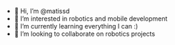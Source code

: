 - 👋 Hi, I’m @matissd
- 👀 I’m interested in robotics and mobile development
- 🌱 I’m currently learning everything I can :)
- 💞️ I’m looking to collaborate on robotics projects

<!---
matissd/matissd is a ✨ special ✨ repository because its `README.md` (this file) appears on your GitHub profile.
You can click the Preview link to take a look at your changes.
--->
